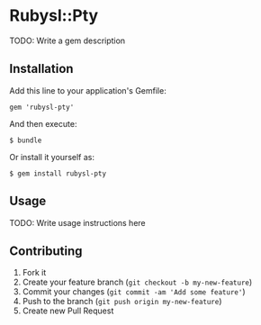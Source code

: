 # Rubysl::Pty

TODO: Write a gem description

## Installation

Add this line to your application's Gemfile:

    gem 'rubysl-pty'

And then execute:

    $ bundle

Or install it yourself as:

    $ gem install rubysl-pty

## Usage

TODO: Write usage instructions here

## Contributing

1. Fork it
2. Create your feature branch (`git checkout -b my-new-feature`)
3. Commit your changes (`git commit -am 'Add some feature'`)
4. Push to the branch (`git push origin my-new-feature`)
5. Create new Pull Request
